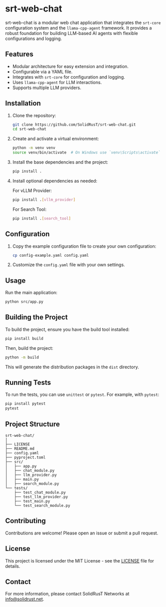 # srt-web-chat

srt-web-chat is a modular web chat application that integrates the `srt-core` configuration system and the `llama-cpp-agent` framework. It provides a robust foundation for building LLM-based AI agents with flexible configurations and logging.

## Features

- Modular architecture for easy extension and integration.
- Configurable via a YAML file.
- Integrates with `srt-core` for configuration and logging.
- Uses `llama-cpp-agent` for LLM interactions.
- Supports multiple LLM providers.

## Installation

1. Clone the repository:

   ```bash
   git clone https://github.com/SolidRusT/srt-web-chat.git
   cd srt-web-chat
   ```

2. Create and activate a virtual environment:

   ```bash
   python -m venv venv
   source venv/bin/activate  # On Windows use `venv\Scripts\activate`
   ```

3. Install the base dependencies and the project:

   ```bash
   pip install .
   ```

4. Install optional dependencies as needed:

   For vLLM Provider:

   ```bash
   pip install .[vllm_provider]
   ```

   For Search Tool:

   ```bash
   pip install .[search_tool]
   ```

## Configuration

1. Copy the example configuration file to create your own configuration:

   ```bash
   cp config-example.yaml config.yaml
   ```

2. Customize the `config.yaml` file with your own settings.

## Usage

Run the main application:

```bash
python src/app.py
```

## Building the Project

To build the project, ensure you have the build tool installed:

```bash
pip install build
```

Then, build the project:

```bash
python -m build
```

This will generate the distribution packages in the `dist` directory.

## Running Tests

To run the tests, you can use `unittest` or `pytest`. For example, with `pytest`:

```bash
pip install pytest
pytest
```

## Project Structure

```plaintext
srt-web-chat/
│
├── LICENSE
├── README.md
├── config.yaml
├── pyproject.toml
├── src/
│   ├── app.py
│   ├── chat_module.py
│   ├── llm_provider.py
│   ├── main.py
│   ├── search_module.py
└── tests/
    ├── test_chat_module.py
    ├── test_llm_provider.py
    ├── test_main.py
    └── test_search_module.py
```

## Contributing

Contributions are welcome! Please open an issue or submit a pull request.

## License

This project is licensed under the MIT License - see the [LICENSE](LICENSE) file for details.

## Contact

For more information, please contact SolidRusT Networks at [info@solidrust.net](mailto:info@solidrust.net).
